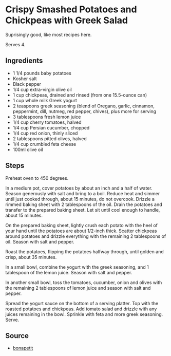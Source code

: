 # Crispy Smashed Potatoes and Chickpeas with Greek Salad

Suprisingly good, like most recipes here.

Serves 4.

## Ingredients

- 1 1/4 pounds baby potatoes
- Kosher salt
- Black pepper
- 1/4 cup extra-virgin olive oil
- 1 cup chickpeas, drained and rinsed (from one 15.5-ounce can)
- 1 cup whole milk Greek yogurt
- 2 teaspoons greek seasoning (blend of Oregano, garlic, cinnamon, peppermint, dill, nutmeg, red pepper, chives), plus more for serving
- 3 tablespoons fresh lemon juice
- 1/4 cup cherry tomatoes, halved
- 1/4 cup Persian cucumber, chopped
- 1/4 cup red onion, thinly sliced
- 2 tablespoons pitted olives, halved
- 1/4 cup crumbled feta cheese
- 100ml olive oil

## Steps

Preheat oven to 450 degrees.

In a medium pot, cover potatoes by about an inch and a half of water. Season generously with salt and bring to a boil. Reduce heat and simmer until just cooked through, about 15 minutes, do not overcook. Drizzle a rimmed baking sheet with 2 tablespoons of the oil. Drain the potatoes and transfer to the prepared baking sheet. Let sit until cool enough to handle, about 15 minutes.

On the prepared baking sheet, lightly crush each potato with the heel of your hand until the potatoes are about 1/2-inch thick. Scatter chickpeas around potatoes and drizzle everything with the remaining 2 tablespoons of oil. Season with salt and pepper.

Roast the potatoes, flipping the potatoes halfway through, until golden and crisp, about 35 minutes.

In a small bowl, combine the yogurt with the greek seasoning, and 1 tablespoon of the lemon juice. Season with salt and pepper.

In another small bowl, toss the tomatoes, cucumber, onion and olives with the remaining 2 tablespoons of lemon juice and season with salt and pepper.

Spread the yogurt sauce on the bottom of a serving platter. Top with the roasted potatoes and chickpeas. Add tomato salad and drizzle with any juices remaining in the bowl. Sprinkle with feta and more greek seasoning. Serve.

## Source

- [bonapetit](https://www.bonappetit.com/recipe/crispy-smashed-potatoes-and-chickpeas-with-greek-salad)
